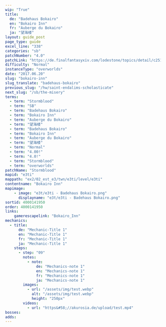 ```yaml
---
wip: "True"
title:
  de: "Badehaus Bokairo"
  en: "Bokairo Inn"
  fr: "Auberge du Bokairo"
  ja: "望海楼"
layout: guide_post
page_type: guide
excel_line: "338"
categories: "sb"
patchNumber: "4.0"
patchLink: "https://de.finalfantasyxiv.com/lodestone/topics/detail/c2519c232d02fc2394c3830faa364611cd4e610c"
difficulty: "Normal"
instanceType: "overworlds"
date: "2017.06.20"
slug: "bokairo-inn"
slug_translate: "badehaus-bokairo"
previous_slug: "/hw/saint-endalims-scholasticate"
next_slug: "/sb/the-misery"
terms:
  - term: "Stormblood"
  - term: "SB"
  - term: "Badehaus Bokairo"
  - term: "Bokairo Inn"
  - term: "Auberge du Bokairo"
  - term: "望海楼"
  - term: "Badehaus Bokairo"
  - term: "Bokairo Inn"
  - term: "Auberge du Bokairo"
  - term: "望海楼"
  - term: "Normal"
  - term: "4.00!"
  - term: "4.0!"
  - term: "Stormblood"
  - term: "overworlds"
patchName: "Stormblood"
mapid: "e3ti"
mappath: "ex2/02_est_e3/twn/e3ti/level/e3ti"
contentname: "Bokairo Inn"
mapimage:
    - image: "e3t/e3ti - Badehaus Bokairo.png"
      displayname: "e3t/e3ti - Badehaus Bokairo.png"
sortid: 4000141950
order: 4000141950
links:
    gamerescapelink: "Bokairo_Inn"
mechanics:
  - title:
      de: "Mechanic-Title 1"
      en: "Mechanic-Title 1"
      fr: "Mechanic-Title 1"
      ja: "Mechanic-Title 1"
    steps:
      - step: "09"
        notes:
          - note:
              de: "Mechanics-note 1"
              en: "Mechanics-note 1"
              fr: "Mechanics-note 1"
              ja: "Mechanics-note 1"
        images:
          - url: "/assets/img/test.webp"
            alt: "/assets/img/test.webp"
            height: "250px"
        videos:
          - url: "https&#58;//akurosia.de/upload/test.mp4"
bosses:
adds:
---
```

